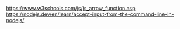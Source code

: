 https://www.w3schools.com/js/js_arrow_function.asp
https://nodejs.dev/en/learn/accept-input-from-the-command-line-in-nodejs/